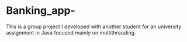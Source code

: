 # Banking_app-

This is a group project I developed with another student for an university assignment in Java focused mainly on multithreading.
